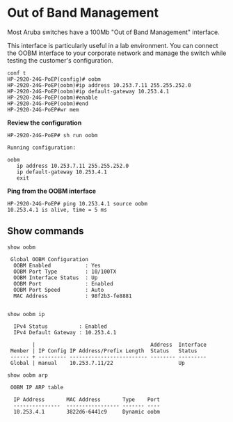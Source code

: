 # Out of Band Management

Most Aruba switches have a 100Mb "Out of Band Management" interface. 

This interface is particularly useful in a lab environment. You can connect the OOBM interface to your corporate network and manage the 
switch while testing the customer's configuration.

```
conf t
HP-2920-24G-PoEP(config)# oobm
HP-2920-24G-PoEP(oobm)#ip address 10.253.7.11 255.255.252.0
HP-2920-24G-PoEP(oobm)#ip default-gateway 10.253.4.1
HP-2920-24G-PoEP(oobm)#enable
HP-2920-24G-PoEP(oobm)#end
HP-2920-24G-PoEP#wr mem
```
**Review the configuration**
```
HP-2920-24G-PoEP# sh run oobm

Running configuration:

oobm
   ip address 10.253.7.11 255.255.252.0
   ip default-gateway 10.253.4.1
   exit
```
**Ping from the OOBM interface**
```
HP-2920-24G-PoEP# ping 10.253.4.1 source oobm
10.253.4.1 is alive, time = 5 ms
```

## Show commands

```
show oobm

 Global OOBM Configuration 
  OOBM Enabled           : Yes  
  OOBM Port Type         : 10/100TX    
  OOBM Interface Status  : Up              
  OOBM Port              : Enabled     
  OOBM Port Speed        : Auto        
  MAC Address            : 98f2b3-fe8881
  

show oobm ip

  IPv4 Status          : Enabled 
  IPv4 Default Gateway : 10.253.4.1                                    

        |                                     Address  Interface
 Member | IP Config IP Address/Prefix Length  Status   Status   
 ------ + --------- ------------------------- -------- ---------
 Global | manual    10.253.7.11/22                     Up       
 
show oobm arp

 OOBM IP ARP table 

  IP Address       MAC Address       Type    Port
  ---------------  ----------------- ------- ----
  10.253.4.1       3822d6-6441c9     Dynamic oobm
  ```

